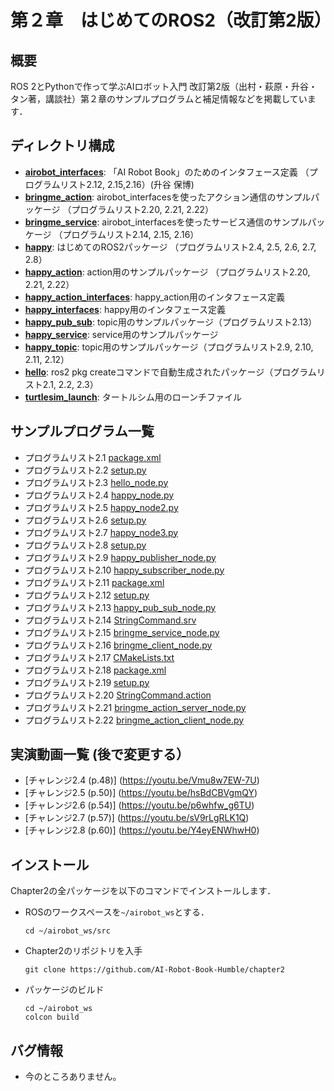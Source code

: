 # 第２章　はじめてのROS2（改訂第2版）
## 概要
ROS 2とPythonで作って学ぶAIロボット入門 改訂第2版（出村・萩原・升谷・タン著，講談社）第２章のサンプルプログラムと補足情報などを掲載しています．

## ディレクトリ構成
- **[airobot_interfaces](airobot_interfaces)**: 「AI Robot Book」のためのインタフェース定義 （プログラムリスト2.12, 2.15,2.16）(升谷 保博) 
- **[bringme_action](bringme_action)**: airobot_interfacesを使ったアクション通信のサンプルパッケージ （プログラムリスト2.20, 2.21, 2.22）
- **[bringme_service](bringme_service)**: airobot_interfacesを使ったサービス通信のサンプルパッケージ （プログラムリスト2.14, 2.15, 2.16） 
- **[happy](happy)**: はじめてのROS2パッケージ （プログラムリスト2.4, 2.5, 2.6, 2.7, 2.8）
- **[happy_action](happy_action)**: action用のサンプルパッケージ （プログラムリスト2.20, 2.21, 2.22）
- **[happy_action_interfaces](happy_action_interfaces)**: happy_action用のインタフェース定義 
- **[happy_interfaces](happy_interfaces)**: happy用のインタフェース定義 
- **[happy_pub_sub](happy_pub_sub)**: topic用のサンプルパッケージ（プログラムリスト2.13） 
- **[happy_service](happy_service)**: service用のサンプルパッケージ 
- **[happy_topic](happy_topic)**: topic用のサンプルパッケージ（プログラムリスト2.9, 2.10, 2.11, 2.12）
- **[hello](hello)**: ros2 pkg createコマンドで自動生成されたパッケージ（プログラムリスト2.1, 2.2, 2.3）
- **[turtlesim_launch](turtlesim_launch)**: タートルシム用のローンチファイル 

## サンプルプログラム一覧
- プログラムリスト2.1 [package.xml](https://github.com/AI-Robot-Book-Humble/chapter2/blob/master/hello/package.xml)
- プログラムリスト2.2 [setup.py](https://github.com/AI-Robot-Book-Humble/chapter2/blob/master/hello/setup.py)
- プログラムリスト2.3 [hello_node.py](https://github.com/AI-Robot-Book-Humble/chapter2/blob/master/hello/hello/hello_node.py)
- プログラムリスト2.4 [happy_node.py](https://github.com/AI-Robot-Book-Humble/chapter2/blob/master/happy/happy/happy_node.py)
- プログラムリスト2.5 [happy_node2.py](https://github.com/AI-Robot-Book-Humble/chapter2/blob/master/happy/happy/happy_node2.py)
- プログラムリスト2.6 [setup.py](https://github.com/AI-Robot-Book-Humble/chapter2/blob/master/happy/setup.py)
- プログラムリスト2.7 [happy_node3.py](https://github.com/AI-Robot-Book-Humble/chapter2/blob/master/happy/happy/happy_node3.py)
- プログラムリスト2.8 [setup.py](https://github.com/AI-Robot-Book-Humble/chapter2/blob/master/happy/setup.py)
- プログラムリスト2.9 [happy_publisher_node.py](https://github.com/AI-Robot-Book-Humble/chapter2/blob/master/happy_topic/happy_topic/happy_publisher_node.py)
- プログラムリスト2.10 [happy_subscriber_node.py](https://github.com/AI-Robot-Book-Humble/chapter2/blob/master/happy_topic/happy_topic/happy_subscriber_node.py)
- プログラムリスト2.11 [package.xml](https://github.com/AI-Robot-Book-Humble/chapter2/blob/master/happy_topic/package.xml)
- プログラムリスト2.12 [setup.py](https://github.com/AI-Robot-Book-Humble/chapter2/blob/master/happy_topic/setup.py)
- プログラムリスト2.13 [happy_pub_sub_node.py](https://github.com/AI-Robot-Book-Humble/chapter2/tree/master/happy_pub_sub/happy_pub_sub)
- プログラムリスト2.14 [StringCommand.srv](https://github.com/AI-Robot-Book-Humble/chapter2/blob/master/airobot_interfaces/srv/StringCommand.srv)
- プログラムリスト2.15 [bringme_service_node.py](https://github.com/AI-Robot-Book-Humble/chapter2/blob/master/bringme_service/bringme_service/bringme_service_node.py)
- プログラムリスト2.16 [bringme_client_node.py](https://github.com/AI-Robot-Book-Humble/chapter2/blob/master/bringme_service/bringme_service/bringme_client_node.py)
- プログラムリスト2.17 [CMakeLists.txt](https://github.com/AI-Robot-Book-Humble/chapter2/blob/master/airobot_interfaces/CMakeLists.txt)
- プログラムリスト2.18 [package.xml](https://github.com/AI-Robot-Book-Humble/chapter2/blob/master/airobot_interfaces/package.xml)
- プログラムリスト2.19 [setup.py](https://github.com/AI-Robot-Book-Humble/chapter2/blob/master/bringme_service/setup.py)
- プログラムリスト2.20 [StringCommand.action](https://github.com/AI-Robot-Book-Humble/chapter2/blob/master/airobot_interfaces/action/StringCommand.action)
- プログラムリスト2.21 [bringme_action_server_node.py](https://github.com/AI-Robot-Book-Humble/chapter2/blob/master/bringme_action/bringme_action/bringme_action_server_node.py)
- プログラムリスト2.22 [bringme_action_client_node.py](https://github.com/AI-Robot-Book-Humble/chapter2/blob/master/bringme_action/bringme_action/bringme_action_client_node.py)

## 実演動画一覧 (後で変更する） 
- [チャレンジ2.4 (p.48)] (https://youtu.be/Vmu8w7EW-7U)  
- [チャレンジ2.5 (p.50)] (https://youtu.be/hsBdCBVgmQY)  
- [チャレンジ2.6 (p.54)] (https://youtu.be/p6whfw_g6TU)  
- [チャレンジ2.7 (p.57)] (https://youtu.be/sV9rLgRLK1Q)  
- [チャレンジ2.8 (p.60)] (https://youtu.be/Y4eyENWhwH0)  


## インストール
Chapter2の全パッケージを以下のコマンドでインストールします．
- ROSのワークスペースを`~/airobot_ws`とする．
  ```
  cd ~/airobot_ws/src
  ```

- Chapter2のリポジトリを入手
  ```
  git clone https://github.com/AI-Robot-Book-Humble/chapter2
  ```
  
- パッケージのビルド   
  ```
  cd ~/airobot_ws  
  colcon build
  ```



## バグ情報
- 今のところありません。
